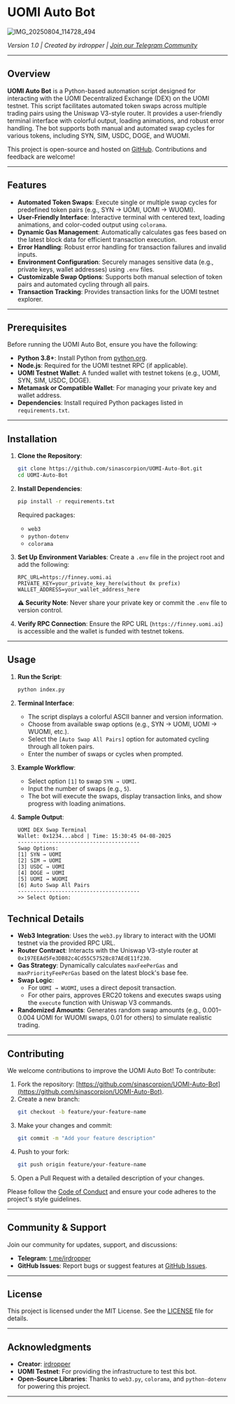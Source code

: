 # UOMI Auto Bot
![IMG_20250804_114728_494](https://github.com/user-attachments/assets/142425f7-0dd2-4335-863b-27942c0bf398)

*Version 1.0 | Created by irdropper | [Join our Telegram Community](https://t.me/irdropper)*

---

## Overview

**UOMI Auto Bot** is a Python-based automation script designed for interacting with the UOMI Decentralized Exchange (DEX) on the UOMI testnet. This script facilitates automated token swaps across multiple trading pairs using the Uniswap V3-style router. It provides a user-friendly terminal interface with colorful output, loading animations, and robust error handling. The bot supports both manual and automated swap cycles for various tokens, including SYN, SIM, USDC, DOGE, and WUOMI.

This project is open-source and hosted on [GitHub](https://github.com/UOMI-Auto-Bot). Contributions and feedback are welcome!

---

## Features

- **Automated Token Swaps**: Execute single or multiple swap cycles for predefined token pairs (e.g., SYN → UOMI, UOMI → WUOMI).
- **User-Friendly Interface**: Interactive terminal with centered text, loading animations, and color-coded output using `colorama`.
- **Dynamic Gas Management**: Automatically calculates gas fees based on the latest block data for efficient transaction execution.
- **Error Handling**: Robust error handling for transaction failures and invalid inputs.
- **Environment Configuration**: Securely manages sensitive data (e.g., private keys, wallet addresses) using `.env` files.
- **Customizable Swap Options**: Supports both manual selection of token pairs and automated cycling through all pairs.
- **Transaction Tracking**: Provides transaction links for the UOMI testnet explorer.

---

## Prerequisites

Before running the UOMI Auto Bot, ensure you have the following:

- **Python 3.8+**: Install Python from [python.org](https://www.python.org/downloads/).
- **Node.js**: Required for the UOMI testnet RPC (if applicable).
- **UOMI Testnet Wallet**: A funded wallet with testnet tokens (e.g., UOMI, SYN, SIM, USDC, DOGE).
- **Metamask or Compatible Wallet**: For managing your private key and wallet address.
- **Dependencies**: Install required Python packages listed in `requirements.txt`.

---

## Installation

1. **Clone the Repository**:
   ```bash
   git clone https://github.com/sinascorpion/UOMI-Auto-Bot.git
   cd UOMI-Auto-Bot
   ```

2. **Install Dependencies**:
   ```bash
   pip install -r requirements.txt
   ```

   Required packages:
   - `web3`
   - `python-dotenv`
   - `colorama`

3. **Set Up Environment Variables**:
   Create a `.env` file in the project root and add the following:
   ```plaintext
   RPC_URL=https://finney.uomi.ai
   PRIVATE_KEY=your_private_key_here(without 0x prefix)
   WALLET_ADDRESS=your_wallet_address_here
   ```

   **⚠️ Security Note**: Never share your private key or commit the `.env` file to version control.

4. **Verify RPC Connection**:
   Ensure the RPC URL (`https://finney.uomi.ai`) is accessible and the wallet is funded with testnet tokens.

---

## Usage

1. **Run the Script**:
   ```bash
   python index.py
   ```

2. **Terminal Interface**:
   - The script displays a colorful ASCII banner and version information.
   - Choose from available swap options (e.g., SYN → UOMI, UOMI → WUOMI, etc.).
   - Select the `[Auto Swap All Pairs]` option for automated cycling through all token pairs.
   - Enter the number of swaps or cycles when prompted.

3. **Example Workflow**:
   - Select option `[1]` to swap `SYN → UOMI`.
   - Input the number of swaps (e.g., `5`).
   - The bot will execute the swaps, display transaction links, and show progress with loading animations.

4. **Sample Output**:
   ```
   UOMI DEX Swap Terminal
   Wallet: 0x1234...abcd | Time: 15:30:45 04-08-2025
   ---------------------------------------
   Swap Options:
   [1] SYN → UOMI
   [2] SIM → UOMI
   [3] USDC → UOMI
   [4] DOGE → UOMI
   [5] UOMI → WUOMI
   [6] Auto Swap All Pairs
   ---------------------------------------
   >> Select Option: 
   ```

## Technical Details

- **Web3 Integration**: Uses the `web3.py` library to interact with the UOMI testnet via the provided RPC URL.
- **Router Contract**: Interacts with the Uniswap V3-style router at `0x197EEAd5Fe3DB82c4Cd55C5752Bc87AEdE11f230`.
- **Gas Strategy**: Dynamically calculates `maxFeePerGas` and `maxPriorityFeePerGas` based on the latest block's base fee.
- **Swap Logic**:
  - For `UOMI → WUOMI`, uses a direct deposit transaction.
  - For other pairs, approves ERC20 tokens and executes swaps using the `execute` function with Uniswap V3 commands.
- **Randomized Amounts**: Generates random swap amounts (e.g., 0.001–0.004 UOMI for WUOMI swaps, 0.01 for others) to simulate realistic trading.

---

## Contributing

We welcome contributions to improve the UOMI Auto Bot! To contribute:

1. Fork the repository: [https://github.com/sinascorpion/UOMI-Auto-Bot](https://github.com/sinascorpion/UOMI-Auto-Bot).
2. Create a new branch:
   ```bash
   git checkout -b feature/your-feature-name
   ```
3. Make your changes and commit:
   ```bash
   git commit -m "Add your feature description"
   ```
4. Push to your fork:
   ```bash
   git push origin feature/your-feature-name
   ```
5. Open a Pull Request with a detailed description of your changes.

Please follow the [Code of Conduct](CODE_OF_CONDUCT.md) and ensure your code adheres to the project's style guidelines.

---

## Community & Support

Join our community for updates, support, and discussions:
- **Telegram**: [t.me/irdropper](https://t.me/irdropper)
- **GitHub Issues**: Report bugs or suggest features at [GitHub Issues](https://github.com/sinascorpion/UOMI-Auto-Bot/issues).

---

## License

This project is licensed under the MIT License. See the [LICENSE](LICENSE) file for details.

---

## Acknowledgments

- **Creator**: [irdropper](https://t.me/irdropper)
- **UOMI Testnet**: For providing the infrastructure to test this bot.
- **Open-Source Libraries**: Thanks to `web3.py`, `colorama`, and `python-dotenv` for powering this project.

---
